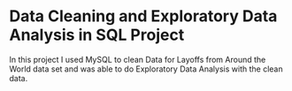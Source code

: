 # Data Cleaning and Exploratory Data Analysis in SQL Project
In this project I used MySQL to clean Data for Layoffs from Around the World data set and was able to do Exploratory Data Analysis with the clean data. 
